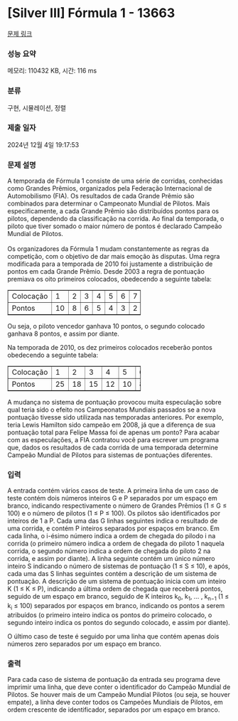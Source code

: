 # [Silver III] Fórmula 1 - 13663 

[문제 링크](https://www.acmicpc.net/problem/13663) 

### 성능 요약

메모리: 110432 KB, 시간: 116 ms

### 분류

구현, 시뮬레이션, 정렬

### 제출 일자

2024년 12월 4일 19:17:53

### 문제 설명

<p>A temporada de Fórmula 1 consiste de uma série de corridas, conhecidas como Grandes Prêmios, organizados pela Federação Internacional de Automobilismo (FIA). Os resultados de cada Grande Prêmio são combinados para determinar o Campeonato Mundial de Pilotos. Mais especificamente, a cada Grande Prêmio são distribuídos pontos para os pilotos, dependendo da classificação na corrida. Ao final da temporada, o piloto que tiver somado o maior número de pontos é declarado Campeão Mundial de Pilotos.<br>
<br>
Os organizadores da Fórmula 1 mudam constantemente as regras da competição, com o objetivo de dar mais emoção às disputas. Uma regra modificada para a temporada de 2010 foi justamente a distribuição de pontos em cada Grande Prêmio. Desde 2003 a regra de pontuação premiava os oito primeiros colocados, obedecendo a seguinte tabela:</p>

<table border="1" cellpadding="1" cellspacing="1" style="width:300px">
	<tbody>
		<tr>
			<td>Colocação</td>
			<td>1</td>
			<td>2</td>
			<td>3</td>
			<td>4</td>
			<td>5</td>
			<td>6</td>
			<td>7</td>
			<td>8</td>
		</tr>
		<tr>
			<td>Pontos</td>
			<td>10</td>
			<td>8</td>
			<td>6</td>
			<td>5</td>
			<td>4</td>
			<td>3</td>
			<td>2</td>
			<td>1</td>
		</tr>
	</tbody>
</table>

<p>Ou seja, o piloto vencedor ganhava 10 pontos, o segundo colocado ganhava 8 pontos, e assim por diante.</p>

<p>Na temporada de 2010, os dez primeiros colocados receberão pontos obedecendo a seguinte tabela:</p>

<table border="1" cellpadding="1" cellspacing="1" style="width:300px">
	<tbody>
		<tr>
			<td>Colocação</td>
			<td>1</td>
			<td>2</td>
			<td>3</td>
			<td>4</td>
			<td>5</td>
			<td>6</td>
			<td>7</td>
			<td>8</td>
			<td>9</td>
			<td>10</td>
		</tr>
		<tr>
			<td>Pontos</td>
			<td>25</td>
			<td>18</td>
			<td>15</td>
			<td>12</td>
			<td>10</td>
			<td>8</td>
			<td>6</td>
			<td>4</td>
			<td>2</td>
			<td>1</td>
		</tr>
	</tbody>
</table>

<p>A mudança no sistema de pontuação provocou muita especulação sobre qual teria sido o efeito nos Campeonatos Mundiais passados se a nova pontuação tivesse sido utilizada nas temporadas anteriores. Por exemplo, teria Lewis Hamilton sido campeão em 2008, já que a diferença de sua pontuação total para Felipe Massa foi de apenas um ponto? Para acabar com as especulações, a FIA contratou você para escrever um programa que, dados os resultados de cada corrida de uma temporada determine Campeão Mundial de Pilotos para sistemas de pontuações diferentes.</p>

### 입력 

 <p>A entrada contém vários casos de teste. A primeira linha de um caso de teste contém dois números inteiros G e P separados por um espaço em branco, indicando respectivamente o número de Grandes Prêmios (1 ≤ G ≤ 100) e o número de pilotos (1 ≤ P ≤ 100). Os pilotos são identificados por inteiros de 1 a P. Cada uma das G linhas seguintes indica o resultado de uma corrida, e contém P inteiros separados por espaços em branco. Em cada linha, o i-ésimo número indica a ordem de chegada do pilodo i na corrida (o primeiro número indica a ordem de chegada do piloto 1 naquela corrida, o segundo número indica a ordem de chegada do piloto 2 na corrida, e assim por diante). A linha seguinte contém um único número inteiro S indicando o número de sistemas de pontuação (1 ≤ S ≤ 10), e após, cada uma das S linhas seguintes contém a descrição de um sistema de pontuação. A descrição de um sistema de pontuação inicia com um inteiro K (1 ≤ K ≤ P), indicando a última ordem de chegada que receberá pontos, seguido de um espaço em branco, seguido de K inteiros k<sub>0</sub>, k<sub>1</sub>, ... , k<sub>n−1</sub> (1 ≤ k<sub>i</sub> ≤ 100) separados por espaços em branco, indicando os pontos a serem atribuídos (o primeiro inteiro indica os pontos do primeiro colocado, o segundo inteiro indica os pontos do segundo colocado, e assim por diante).</p>

<p>O último caso de teste é seguido por uma linha que contém apenas dois números zero separados por um espaço em branco.</p>

### 출력 

 <p>Para cada caso de sistema de pontuação da entrada seu programa deve imprimir uma linha, que deve conter o identificador do Campeão Mundial de Pilotos. Se houver mais de um Campeão Mundial Pilotos (ou seja, se houver empate), a linha deve conter todos os Campeões Mundiais de Pilotos, em ordem crescente de identificador, separados por um espaço em branco.</p>

